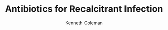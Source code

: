 ---
author: Kenneth Coleman
funder: National Institutes of Health (US)
layout: grant
link: https://www.niaid.nih.gov//sites/default/files/1r44ai112187-01a1_coleman.pdf
link_name: Proposal
program: R41, R42, R43, R44
status: funded
title: Antibiotics for Recalcitrant Infection
year: 2014
---